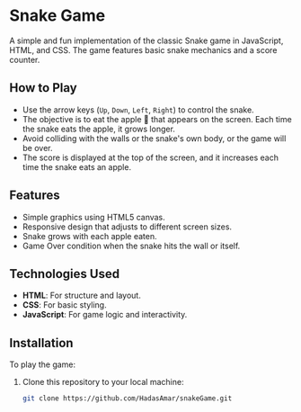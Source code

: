 # Snake Game

A simple and fun implementation of the classic Snake game in JavaScript, HTML, and CSS. The game features basic snake mechanics and a score counter.

## How to Play

- Use the arrow keys (`Up`, `Down`, `Left`, `Right`) to control the snake.
- The objective is to eat the apple 🍎 that appears on the screen. Each time the snake eats the apple, it grows longer.
- Avoid colliding with the walls or the snake's own body, or the game will be over.
- The score is displayed at the top of the screen, and it increases each time the snake eats an apple.

## Features

- Simple graphics using HTML5 canvas.
- Responsive design that adjusts to different screen sizes.
- Snake grows with each apple eaten.
- Game Over condition when the snake hits the wall or itself.

## Technologies Used

- **HTML**: For structure and layout.
- **CSS**: For basic styling.
- **JavaScript**: For game logic and interactivity.

## Installation

To play the game:

1. Clone this repository to your local machine:

   ```bash
   git clone https://github.com/HadasAmar/snakeGame.git
